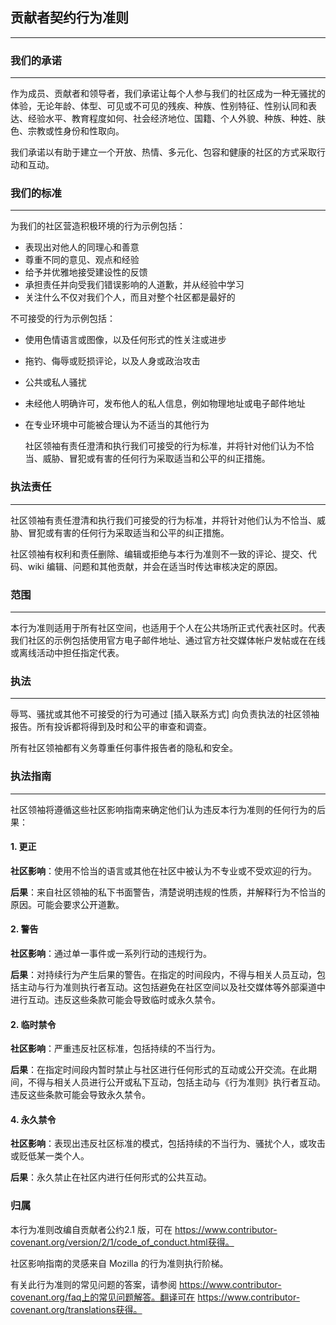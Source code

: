 ## 贡献者契约行为准则

---

### 我们的承诺

---

作为成员、贡献者和领导者，我们承诺让每个人参与我们的社区成为一种无骚扰的体验，无论年龄、体型、可见或不可见的残疾、种族、性别特征、性别认同和表达、经验水平、教育程度如何、社会经济地位、国籍、个人外貌、种族、种姓、肤色、宗教或性身份和性取向。

我们承诺以有助于建立一个开放、热情、多元化、包容和健康的社区的方式采取行动和互动。

### 我们的标准

---

为我们的社区营造积极环境的行为示例包括：

* 表现出对他人的同理心和善意
* 尊重不同的意见、观点和经验
* 给予并优雅地接受建设性的反馈
* 承担责任并向受我们错误影响的人道歉，并从经验中学习
* 关注什么不仅对我们个人，而且对整个社区都是最好的



不可接受的行为示例包括：

* 使用色情语言或图像，以及任何形式的性关注或进步

* 拖钓、侮辱或贬损评论，以及人身或政治攻击

* 公共或私人骚扰

* 未经他人明确许可，发布他人的私人信息，例如物理地址或电子邮件地址

* 在专业环境中可能被合理认为不适当的其他行为

  社区领袖有责任澄清和执行我们可接受的行为标准，并将针对他们认为不恰当、威胁、冒犯或有害的任何行为采取适当和公平的纠正措施。

### 执法责任

---

社区领袖有责任澄清和执行我们可接受的行为标准，并将针对他们认为不恰当、威胁、冒犯或有害的任何行为采取适当和公平的纠正措施。

社区领袖有权利和责任删除、编辑或拒绝与本行为准则不一致的评论、提交、代码、wiki 编辑、问题和其他贡献，并会在适当时传达审核决定的原因。

### 范围

---

本行为准则适用于所有社区空间，也适用于个人在公共场所正式代表社区时。代表我们社区的示例包括使用官方电子邮件地址、通过官方社交媒体帐户发帖或在在线或离线活动中担任指定代表。

### 执法

---

辱骂、骚扰或其他不可接受的行为可通过 [插入联系方式] 向负责执法的社区领袖报告。所有投诉都将得到及时和公平的审查和调查。

所有社区领袖都有义务尊重任何事件报告者的隐私和安全。

### 执法指南

---

社区领袖将遵循这些社区影响指南来确定他们认为违反本行为准则的任何行为的后果：

#### 1. 更正

**社区影响**：使用不恰当的语言或其他在社区中被认为不专业或不受欢迎的行为。

**后果**：来自社区领袖的私下书面警告，清楚说明违规的性质，并解释行为不恰当的原因。可能会要求公开道歉。

#### 2. 警告

**社区影响**：通过单一事件或一系列行动的违规行为。

**后果**：对持续行为产生后果的警告。在指定的时间段内，不得与相关人员互动，包括主动与行为准则执行者互动。这包括避免在社区空间以及社交媒体等外部渠道中进行互动。违反这些条款可能会导致临时或永久禁令。

#### 2. 临时禁令

**社区影响**：严重违反社区标准，包括持续的不当行为。

**后果**：在指定时间段内暂时禁止与社区进行任何形式的互动或公开交流。在此期间，不得与相关人员进行公开或私下互动，包括主动与《行为准则》执行者互动。违反这些条款可能会导致永久禁令。

#### 4. 永久禁令

**社区影响**：表现出违反社区标准的模式，包括持续的不当行为、骚扰个人，或攻击或贬低某一类个人。

**后果**：永久禁止在社区内进行任何形式的公共互动。

### 归属

本行为准则改编自贡献者公约2.1 版，可在 https://www.contributor-covenant.org/version/2/1/code_of_conduct.html获得。

社区影响指南的灵感来自 Mozilla 的行为准则执行阶梯。

有关此行为准则的常见问题的答案，请参阅 https://www.contributor-covenant.org/faq上的常见问题解答。翻译可在 https://www.contributor-covenant.org/translations获得。
